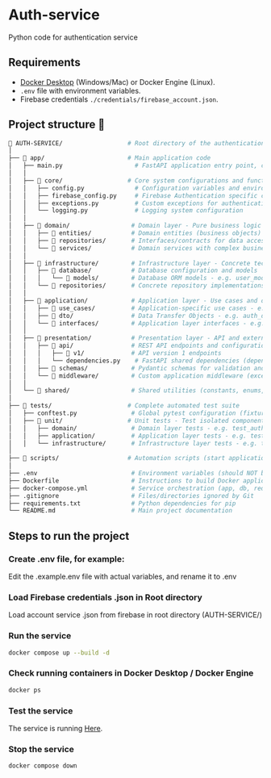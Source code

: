 # Auth-service

Python code for authentication service

## Requirements

* [Docker Desktop](https://www.docker.com/products/docker-desktop/) (Windows/Mac) or Docker Engine (Linux).
* `.env` file with environment variables.
* Firebase credentials `./credentials/firebase_account.json`.

##  Project structure 📁

```bash
📁 AUTH-SERVICE/                  # Root directory of the authentication microservice
│
├── 📁 app/                       # Main application code
│   ├── main.py                    # FastAPI application entry point, configures routes and middleware
│   │
│   ├── 📁 core/                  # Core system configurations and functionalities
│   │   ├── config.py              # Configuration variables and environment settings
│   │   ├── firebase_config.py     # Firebase Authentication specific configuration
│   │   ├── exceptions.py          # Custom exceptions for authentication domain
│   │   └── logging.py             # Logging system configuration
│   │
│   ├── 📁 domain/                 # Domain layer - Pure business logic (Clean Architecture)
│   │   ├── 📁 entities/           # Domain entities (business objects) - e.g. user.py
│   │   ├── 📁 repositories/       # Interfaces/contracts for data access - e.g. user_repository.py
│   │   └── 📁 services/           # Domain services with complex business logic - e.g. auth_service.py
│   │
│   ├── 📁 infrastructure/         # Infrastructure layer - Concrete technical implementations
│   │   ├── 📁 database/           # Database configuration and models
│   │   │   └── 📁 models/         # Database ORM models - e.g. user_model.py
│   │   └── 📁 repositories/       # Concrete repository implementations
│   │
│   ├── 📁 application/            # Application layer - Use cases and orchestration
│   │   ├── 📁 use_cases/          # Application-specific use cases - e.g. login_user.py
│   │   ├── 📁 dto/                # Data Transfer Objects - e.g. auth_dto.py
│   │   └── 📁 interfaces/         # Application layer interfaces - e.g. auth_service_interface.py
│   │
│   ├── 📁 presentation/           # Presentation layer - API and external interfaces
│   │   ├── 📁 api/                # REST API endpoints and configuration
│   │   │   ├── 📁 v1/             # API version 1 endpoints
│   │   │   └── dependencies.py    # FastAPI shared dependencies (dependency injection)
│   │   ├── 📁 schemas/            # Pydantic schemas for validation and serialization - e.g. auth_schema.py
│   │   └── 📁 middleware/         # Custom application middleware (exception handler, cors, logging)
│   │
│   └── 📁 shared/                 # Shared utilities (constants, enums, utils)
│
├── 📁 tests/                     # Complete automated test suite
│   ├── conftest.py               # Global pytest configuration (fixtures, setup)
│   ├── 📁 unit/                  # Unit tests - Test isolated components
│   │   ├── domain/               # Domain layer tests - e.g. test_auth_service.py
│   │   ├── application/          # Application layer tests - e.g. test_use_cases.py
│   │   └── infrastructure/       # Infrastructure layer tests - e.g. test_repositories.py
│
├── 📁 scripts/                   # Automation scripts (start application, runn tests)
│
├── .env                          # Environment variables (should NOT be in git, use .env.example)
├── Dockerfile                    # Instructions to build Docker application image
├── docker-compose.yml            # Service orchestration (app, db, redis, etc.)
├── .gitignore                    # Files/directories ignored by Git
├── requirements.txt              # Python dependencies for pip
└── README.md                     # Main project documentation
```


## Steps to run the project

### Create .env file, for example:

Edit the .example.env file with actual variables, and rename it to .env

### Load Firebase credentials .json in Root directory

Load account service .json from firebase in root directory (AUTH-SERVICE/)

### Run the service

```bash
docker compose up --build -d
```

### Check running containers in Docker Desktop / Docker Engine

```bash
docker ps
```

### Test the service

The service is running [Here](http://localhost:8000).


### Stop the service

```bash
docker compose down
```
